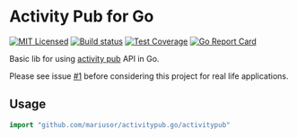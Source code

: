 # Activity Pub for Go

[![MIT Licensed](https://img.shields.io/github/license/mariusor/activitypub.go.svg)](https://raw.githubusercontent.com/mariusor/activitypub.go/master/LICENSE)
[![Build status](https://img.shields.io/travis/mariusor/activitypub.go.svg)](https://travis-ci.org/mariusor/activitypub.go)
[![Test Coverage](https://img.shields.io/coveralls/mariusor/activitypub.go/master.svg)](https://coveralls.io/r/mariusor/activitypub.go?branch=master)
[![Go Report Card](https://goreportcard.com/badge/github.com/mariusor/activitypub.go)](https://goreportcard.com/report/github.com/mariusor/activitypub.go)

Basic lib for using [activity pub](https://www.w3.org/TR/activitypub/#Overview) API in Go.

Please see issue [#1](https://github.com/mariusor/activitypub.go/issues/1) before considering this project for real life applications.

## Usage

```go
import "github.com/mariusor/activitypub.go/activitypub"
```
